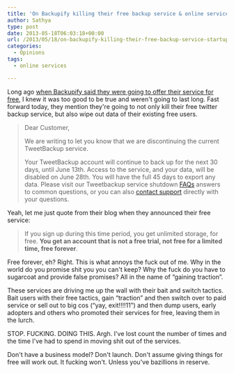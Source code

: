 ```yaml
---
title: 'On Backupify killing their free backup service & online services’ bait and and switch tactics'
author: Sathya
type: post
date: 2013-05-18T06:03:18+00:00
url: /2013/05/18/on-backupify-killing-their-free-backup-service-startups-bait-and-and-switch-tactics/
categories:
  - Opinions
tags:
  - online services

---
```

Long ago <a href="https://blog.backupify.com/2009/12/16/backup-your-online-accounts-for-free/" target="_blank">when Backupify said they were going to offer their service for free</a>, I knew it was too good to be true and weren't going to last long. Fast forward today, they mention they're going to not only kill their free twitter backup service, but also wipe out data of their existing free users.

> Dear Customer,
> 
> We are writing to let you know that we are discontinuing the current TweetBackup service.
> 
> Your TweetBackup account will continue to back up for the next 30 days, until June 13th. Access to the service, and your data, will be disabled on June 28th. You will have the full 45 days to export any data. Please visit our Tweetbackup service shutdown [FAQs][1] answers to common questions, or you can also [contact support][2] directly with your questions.

Yeah, let me just quote from their blog when they announced their free service:

> If you sign up during this time period, you get unlimited storage, for free. **You get an account that is not a free trial, not free for a limited time, free forever**.

Free forever, eh? Right. This is what annoys the fuck out of me. Why in the world do you promise shit you you can't keep? Why the fuck do you have to sugarcoat and provide false promises? All in the name of &#8220;gaining traction&#8221;.

These services are driving me up the wall with their bait and switch tactics. Bait users with their free tactics, gain &#8220;traction&#8221; and then switch over to paid service or sell out to big cos (&#8220;yay, exit!!!!11&#8221;) and then dump users, early adopters and others who promoted their services for free, leaving them in the lurch.

STOP. FUCKING. DOING THIS. Argh. I've lost count the number of times and the time I've had to spend in moving shit out of the services.

Don't have a business model? Don't launch. Don't assume giving things for free will work out. It fucking won't. Unless you've bazillions in reserve.

 [1]: https://link.backupify.com/trk?t=2&mid=NTcyLVpSRy0wMDE6NDMzODoxODI1Ojc5NTk6MDoyMTY0Ojc6MzE0MDg0OnNhdGh5YUBzYXRoeWFzYXlzLmNvbQ%3D%3D&&&https://backupify.zendesk.com/forums/22087133-Tweetbackup-EOL?mkt_tok=3RkMMJWWfF9wsRons67MZKXonjHpfsX76ugtUaOg38431UFwdcjKPmjr1YEASsZ0aPyQAgobGp5I5FENTbLYRrJnt6UNWg%3D%3D
 [2]: https://link.backupify.com/trk?t=2&mid=NTcyLVpSRy0wMDE6NDMzODoxODI1Ojc5NTk6MDoyMTY0Ojc6MzE0MDg0OnNhdGh5YUBzYXRoeWFzYXlzLmNvbQ%3D%3D&&&https://backupify.zendesk.com/home?mkt_tok=3RkMMJWWfF9wsRons67MZKXonjHpfsX76ugtUaOg38431UFwdcjKPmjr1YEASsZ0aPyQAgobGp5I5FENTbLYRrJnt6UNWg%3D%3D
